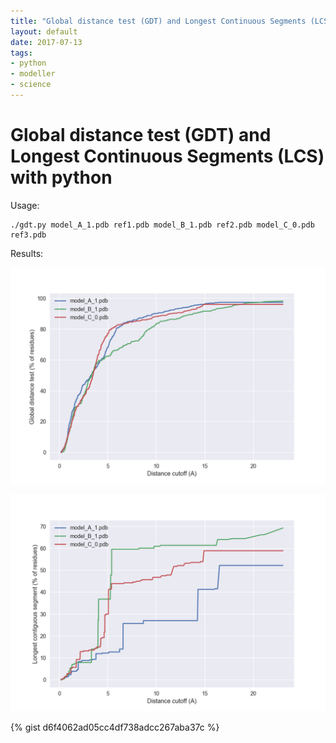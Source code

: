 ```yaml
---
title: "Global distance test (GDT) and Longest Continuous Segments (LCS) with python"
layout: default
date: 2017-07-13
tags:
- python
- modeller
- science
---
```


# Global distance test (GDT) and Longest Continuous Segments (LCS) with python

Usage:

    ./gdt.py model_A_1.pdb ref1.pdb model_B_1.pdb ref2.pdb model_C_0.pdb ref3.pdb

Results:

![png](/assets/gdt.png)

![png](/assets/lcs.png)

{% gist d6f4062ad05cc4df738adcc267aba37c %}
